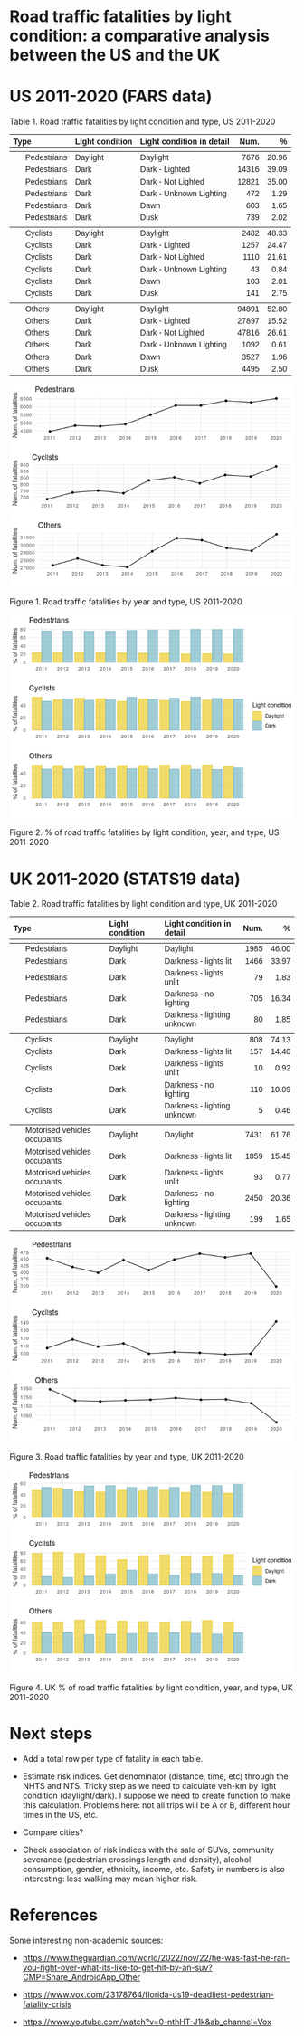 Road traffic fatalities by light condition: a comparative analysis
between the US and the UK
================

# US 2011-2020 (FARS data)

Table 1. Road traffic fatalities by light condition and type, US
2011-2020

<table class=" lightable-paper lightable-striped" style="font-family: &quot;Arial Narrow&quot;, arial, helvetica, sans-serif; width: auto !important; margin-left: auto; margin-right: auto;">
<thead>
<tr>
<th style="text-align:left;">
Type
</th>
<th style="text-align:left;">
Light condition
</th>
<th style="text-align:left;">
Light condition in detail
</th>
<th style="text-align:right;">
Num.
</th>
<th style="text-align:right;">
%
</th>
</tr>
</thead>
<tbody>
<tr grouplength="6">
<td colspan="5" style="border-bottom: 1px solid;">
<strong></strong>
</td>
</tr>
<tr>
<td style="text-align:left;padding-left: 2em;" indentlevel="1">
Pedestrians
</td>
<td style="text-align:left;">
Daylight
</td>
<td style="text-align:left;">
Daylight
</td>
<td style="text-align:right;">
7676
</td>
<td style="text-align:right;">
20.96
</td>
</tr>
<tr>
<td style="text-align:left;padding-left: 2em;" indentlevel="1">
Pedestrians
</td>
<td style="text-align:left;">
Dark
</td>
<td style="text-align:left;">
Dark - Lighted
</td>
<td style="text-align:right;">
14316
</td>
<td style="text-align:right;">
39.09
</td>
</tr>
<tr>
<td style="text-align:left;padding-left: 2em;" indentlevel="1">
Pedestrians
</td>
<td style="text-align:left;">
Dark
</td>
<td style="text-align:left;">
Dark - Not Lighted
</td>
<td style="text-align:right;">
12821
</td>
<td style="text-align:right;">
35.00
</td>
</tr>
<tr>
<td style="text-align:left;padding-left: 2em;" indentlevel="1">
Pedestrians
</td>
<td style="text-align:left;">
Dark
</td>
<td style="text-align:left;">
Dark - Unknown Lighting
</td>
<td style="text-align:right;">
472
</td>
<td style="text-align:right;">
1.29
</td>
</tr>
<tr>
<td style="text-align:left;padding-left: 2em;" indentlevel="1">
Pedestrians
</td>
<td style="text-align:left;">
Dark
</td>
<td style="text-align:left;">
Dawn
</td>
<td style="text-align:right;">
603
</td>
<td style="text-align:right;">
1.65
</td>
</tr>
<tr>
<td style="text-align:left;padding-left: 2em;" indentlevel="1">
Pedestrians
</td>
<td style="text-align:left;">
Dark
</td>
<td style="text-align:left;">
Dusk
</td>
<td style="text-align:right;">
739
</td>
<td style="text-align:right;">
2.02
</td>
</tr>
<tr grouplength="6">
<td colspan="5" style="border-bottom: 1px solid;">
<strong></strong>
</td>
</tr>
<tr>
<td style="text-align:left;padding-left: 2em;" indentlevel="1">
Cyclists
</td>
<td style="text-align:left;">
Daylight
</td>
<td style="text-align:left;">
Daylight
</td>
<td style="text-align:right;">
2482
</td>
<td style="text-align:right;">
48.33
</td>
</tr>
<tr>
<td style="text-align:left;padding-left: 2em;" indentlevel="1">
Cyclists
</td>
<td style="text-align:left;">
Dark
</td>
<td style="text-align:left;">
Dark - Lighted
</td>
<td style="text-align:right;">
1257
</td>
<td style="text-align:right;">
24.47
</td>
</tr>
<tr>
<td style="text-align:left;padding-left: 2em;" indentlevel="1">
Cyclists
</td>
<td style="text-align:left;">
Dark
</td>
<td style="text-align:left;">
Dark - Not Lighted
</td>
<td style="text-align:right;">
1110
</td>
<td style="text-align:right;">
21.61
</td>
</tr>
<tr>
<td style="text-align:left;padding-left: 2em;" indentlevel="1">
Cyclists
</td>
<td style="text-align:left;">
Dark
</td>
<td style="text-align:left;">
Dark - Unknown Lighting
</td>
<td style="text-align:right;">
43
</td>
<td style="text-align:right;">
0.84
</td>
</tr>
<tr>
<td style="text-align:left;padding-left: 2em;" indentlevel="1">
Cyclists
</td>
<td style="text-align:left;">
Dark
</td>
<td style="text-align:left;">
Dawn
</td>
<td style="text-align:right;">
103
</td>
<td style="text-align:right;">
2.01
</td>
</tr>
<tr>
<td style="text-align:left;padding-left: 2em;" indentlevel="1">
Cyclists
</td>
<td style="text-align:left;">
Dark
</td>
<td style="text-align:left;">
Dusk
</td>
<td style="text-align:right;">
141
</td>
<td style="text-align:right;">
2.75
</td>
</tr>
<tr grouplength="6">
<td colspan="5" style="border-bottom: 1px solid;">
<strong></strong>
</td>
</tr>
<tr>
<td style="text-align:left;padding-left: 2em;" indentlevel="1">
Others
</td>
<td style="text-align:left;">
Daylight
</td>
<td style="text-align:left;">
Daylight
</td>
<td style="text-align:right;">
94891
</td>
<td style="text-align:right;">
52.80
</td>
</tr>
<tr>
<td style="text-align:left;padding-left: 2em;" indentlevel="1">
Others
</td>
<td style="text-align:left;">
Dark
</td>
<td style="text-align:left;">
Dark - Lighted
</td>
<td style="text-align:right;">
27897
</td>
<td style="text-align:right;">
15.52
</td>
</tr>
<tr>
<td style="text-align:left;padding-left: 2em;" indentlevel="1">
Others
</td>
<td style="text-align:left;">
Dark
</td>
<td style="text-align:left;">
Dark - Not Lighted
</td>
<td style="text-align:right;">
47816
</td>
<td style="text-align:right;">
26.61
</td>
</tr>
<tr>
<td style="text-align:left;padding-left: 2em;" indentlevel="1">
Others
</td>
<td style="text-align:left;">
Dark
</td>
<td style="text-align:left;">
Dark - Unknown Lighting
</td>
<td style="text-align:right;">
1092
</td>
<td style="text-align:right;">
0.61
</td>
</tr>
<tr>
<td style="text-align:left;padding-left: 2em;" indentlevel="1">
Others
</td>
<td style="text-align:left;">
Dark
</td>
<td style="text-align:left;">
Dawn
</td>
<td style="text-align:right;">
3527
</td>
<td style="text-align:right;">
1.96
</td>
</tr>
<tr>
<td style="text-align:left;padding-left: 2em;" indentlevel="1">
Others
</td>
<td style="text-align:left;">
Dark
</td>
<td style="text-align:left;">
Dusk
</td>
<td style="text-align:right;">
4495
</td>
<td style="text-align:right;">
2.50
</td>
</tr>
</tbody>
</table>

![](README_files/figure-gfm/fig1-1.png)<!-- -->

Figure 1. Road traffic fatalities by year and type, US 2011-2020

![](README_files/figure-gfm/fig2-1.png)<!-- -->

Figure 2. % of road traffic fatalities by light condition, year, and
type, US 2011-2020

# UK 2011-2020 (STATS19 data)

Table 2. Road traffic fatalities by light condition and type, UK
2011-2020

<table class=" lightable-paper lightable-striped" style="font-family: &quot;Arial Narrow&quot;, arial, helvetica, sans-serif; width: auto !important; margin-left: auto; margin-right: auto;">
<thead>
<tr>
<th style="text-align:left;">
Type
</th>
<th style="text-align:left;">
Light condition
</th>
<th style="text-align:left;">
Light condition in detail
</th>
<th style="text-align:right;">
Num.
</th>
<th style="text-align:right;">
%
</th>
</tr>
</thead>
<tbody>
<tr grouplength="5">
<td colspan="5" style="border-bottom: 1px solid;">
<strong></strong>
</td>
</tr>
<tr>
<td style="text-align:left;padding-left: 2em;" indentlevel="1">
Pedestrians
</td>
<td style="text-align:left;">
Daylight
</td>
<td style="text-align:left;">
Daylight
</td>
<td style="text-align:right;">
1985
</td>
<td style="text-align:right;">
46.00
</td>
</tr>
<tr>
<td style="text-align:left;padding-left: 2em;" indentlevel="1">
Pedestrians
</td>
<td style="text-align:left;">
Dark
</td>
<td style="text-align:left;">
Darkness - lights lit
</td>
<td style="text-align:right;">
1466
</td>
<td style="text-align:right;">
33.97
</td>
</tr>
<tr>
<td style="text-align:left;padding-left: 2em;" indentlevel="1">
Pedestrians
</td>
<td style="text-align:left;">
Dark
</td>
<td style="text-align:left;">
Darkness - lights unlit
</td>
<td style="text-align:right;">
79
</td>
<td style="text-align:right;">
1.83
</td>
</tr>
<tr>
<td style="text-align:left;padding-left: 2em;" indentlevel="1">
Pedestrians
</td>
<td style="text-align:left;">
Dark
</td>
<td style="text-align:left;">
Darkness - no lighting
</td>
<td style="text-align:right;">
705
</td>
<td style="text-align:right;">
16.34
</td>
</tr>
<tr>
<td style="text-align:left;padding-left: 2em;" indentlevel="1">
Pedestrians
</td>
<td style="text-align:left;">
Dark
</td>
<td style="text-align:left;">
Darkness - lighting unknown
</td>
<td style="text-align:right;">
80
</td>
<td style="text-align:right;">
1.85
</td>
</tr>
<tr grouplength="5">
<td colspan="5" style="border-bottom: 1px solid;">
<strong></strong>
</td>
</tr>
<tr>
<td style="text-align:left;padding-left: 2em;" indentlevel="1">
Cyclists
</td>
<td style="text-align:left;">
Daylight
</td>
<td style="text-align:left;">
Daylight
</td>
<td style="text-align:right;">
808
</td>
<td style="text-align:right;">
74.13
</td>
</tr>
<tr>
<td style="text-align:left;padding-left: 2em;" indentlevel="1">
Cyclists
</td>
<td style="text-align:left;">
Dark
</td>
<td style="text-align:left;">
Darkness - lights lit
</td>
<td style="text-align:right;">
157
</td>
<td style="text-align:right;">
14.40
</td>
</tr>
<tr>
<td style="text-align:left;padding-left: 2em;" indentlevel="1">
Cyclists
</td>
<td style="text-align:left;">
Dark
</td>
<td style="text-align:left;">
Darkness - lights unlit
</td>
<td style="text-align:right;">
10
</td>
<td style="text-align:right;">
0.92
</td>
</tr>
<tr>
<td style="text-align:left;padding-left: 2em;" indentlevel="1">
Cyclists
</td>
<td style="text-align:left;">
Dark
</td>
<td style="text-align:left;">
Darkness - no lighting
</td>
<td style="text-align:right;">
110
</td>
<td style="text-align:right;">
10.09
</td>
</tr>
<tr>
<td style="text-align:left;padding-left: 2em;" indentlevel="1">
Cyclists
</td>
<td style="text-align:left;">
Dark
</td>
<td style="text-align:left;">
Darkness - lighting unknown
</td>
<td style="text-align:right;">
5
</td>
<td style="text-align:right;">
0.46
</td>
</tr>
<tr grouplength="5">
<td colspan="5" style="border-bottom: 1px solid;">
<strong></strong>
</td>
</tr>
<tr>
<td style="text-align:left;padding-left: 2em;" indentlevel="1">
Motorised vehicles occupants
</td>
<td style="text-align:left;">
Daylight
</td>
<td style="text-align:left;">
Daylight
</td>
<td style="text-align:right;">
7431
</td>
<td style="text-align:right;">
61.76
</td>
</tr>
<tr>
<td style="text-align:left;padding-left: 2em;" indentlevel="1">
Motorised vehicles occupants
</td>
<td style="text-align:left;">
Dark
</td>
<td style="text-align:left;">
Darkness - lights lit
</td>
<td style="text-align:right;">
1859
</td>
<td style="text-align:right;">
15.45
</td>
</tr>
<tr>
<td style="text-align:left;padding-left: 2em;" indentlevel="1">
Motorised vehicles occupants
</td>
<td style="text-align:left;">
Dark
</td>
<td style="text-align:left;">
Darkness - lights unlit
</td>
<td style="text-align:right;">
93
</td>
<td style="text-align:right;">
0.77
</td>
</tr>
<tr>
<td style="text-align:left;padding-left: 2em;" indentlevel="1">
Motorised vehicles occupants
</td>
<td style="text-align:left;">
Dark
</td>
<td style="text-align:left;">
Darkness - no lighting
</td>
<td style="text-align:right;">
2450
</td>
<td style="text-align:right;">
20.36
</td>
</tr>
<tr>
<td style="text-align:left;padding-left: 2em;" indentlevel="1">
Motorised vehicles occupants
</td>
<td style="text-align:left;">
Dark
</td>
<td style="text-align:left;">
Darkness - lighting unknown
</td>
<td style="text-align:right;">
199
</td>
<td style="text-align:right;">
1.65
</td>
</tr>
</tbody>
</table>

![](README_files/figure-gfm/fig3-1.png)<!-- -->

Figure 3. Road traffic fatalities by year and type, UK 2011-2020

![](README_files/figure-gfm/fig4-1.png)<!-- -->

Figure 4. UK % of road traffic fatalities by light condition, year, and
type, UK 2011-2020

# Next steps

- Add a total row per type of fatality in each table.

- Estimate risk indices. Get denominator (distance, time, etc) through
  the NHTS and NTS. Tricky step as we need to calculate veh-km by light
  condition (daylight/dark). I suppose we need to create function to
  make this calculation. Problems here: not all trips will be A or B,
  different hour times in the US, etc.

- Compare cities?

- Check association of risk indices with the sale of SUVs, community
  severance (pedestrian crossings length and density), alcohol
  consumption, gender, ethnicity, income, etc. Safety in numbers is also
  interesting: less walking may mean higher risk.

# References

Some interesting non-academic sources:

- <https://www.theguardian.com/world/2022/nov/22/he-was-fast-he-ran-you-right-over-what-its-like-to-get-hit-by-an-suv?CMP=Share_AndroidApp_Other>

- <https://www.vox.com/23178764/florida-us19-deadliest-pedestrian-fatality-crisis>

- <https://www.youtube.com/watch?v=0-nthHT-J1k&ab_channel=Vox>
